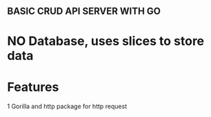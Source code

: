 ## BASIC CRUD API SERVER WITH GO

# NO Database, uses slices to store data

# Features
1  Gorilla and http package for http request

